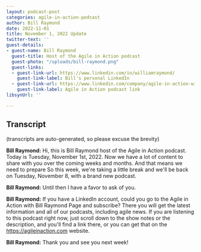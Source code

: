 ```yaml
---
layout: podcast-post
categories: agile-in-action-podcast
author: Bill Raymond
date: 2022-11-01
title: November 1, 2022 Update
twitter-text: ''
guest-details:
- guest-name: Bill Raymond
  guest-title: Host of the Agile in Action podcast
  guest-photo: "/uploads/bill-raymond.png"
  guest-links:
  - guest-link-url: https://www.linkedin.com/in/williamraymond/
    guest-link-label: Bill's personal LinkedIn
  - guest-link-url: https://www.linkedin.com/company/agile-in-action-with-bill-raymond-podcast
    guest-link-label: Agile in Action podcast link
libsynUrl: ''

---
```

## Transcript

(transcripts are auto-generated, so please excuse the brevity)

**Bill Raymond:** Hi, this is Bill Raymond host of the Agile in Action podcast. Today is Tuesday, November 1st, 2022. Now we have a lot of content to share with you over the coming weeks and months. And that means we need to prepare So this week, we're taking a little break and we'll be back on Tuesday, November 8, with a brand new podcast.

**Bill Raymond:** Until then I have a favor to ask of you.

**Bill Raymond:** If you have a LinkedIn account, could you go to the Agile in Action with Bill Raymond Page and subscribe? There you will get the latest information and all of our podcasts, including agile news. If you are listening to this podcast right now, just scroll down to the show notes or the description, and you'll find a link there, or you can get that on the https://agileinaction.com website.

**Bill Raymond:** Thank you and see you next week!